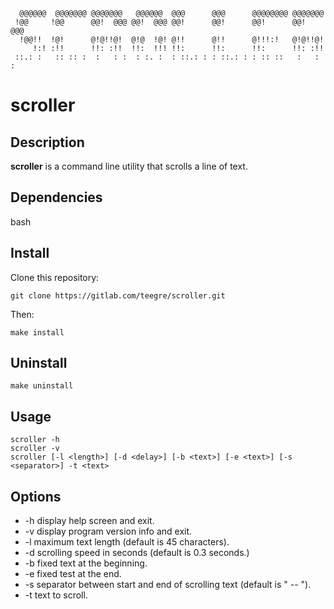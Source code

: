 ```
  @@@@@@  @@@@@@@ @@@@@@@   @@@@@@  @@@      @@@      @@@@@@@@ @@@@@@@
 !@@     !@@      @@!  @@@ @@!  @@@ @@!      @@!      @@!      @@!  @@@
  !@@!!  !@!      @!@!!@!  @!@  !@! @!!      @!!      @!!!:!   @!@!!@!
     !:! :!!      !!: :!!  !!:  !!! !!:      !!:      !!:      !!: :!!
 ::.: :   :: :: :  :   : :  : :. :  : ::.: : : ::.: : : :: ::   :   : :
```

# scroller

## Description

**scroller** is a command line utility that scrolls a line of text.

## Dependencies

bash

## Install

Clone this repository:

`git clone https://gitlab.com/teegre/scroller.git`

Then:

`make install`

## Uninstall

`make uninstall`

## Usage

`scroller -h`  
`scroller -v`  
`scroller [-l <length>] [-d <delay>] [-b <text>] [-e <text>] [-s <separator>] -t <text>`

## Options

*  -h display help screen and exit.
*  -v display program version info and exit.
*  -l maximum text length (default is 45 characters).
*  -d scrolling speed in seconds (default is 0.3 seconds.)
*  -b fixed text at the beginning.
*  -e fixed test at the end.
*  -s separator between start and end of scrolling text (default is " -- ").
*  -t text to scroll.


